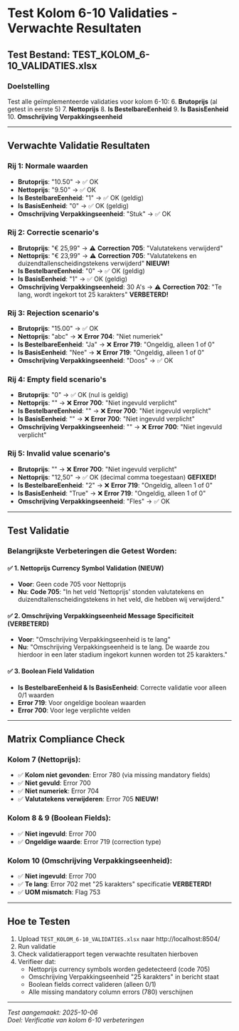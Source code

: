 # Test Kolom 6-10 Validaties - Verwachte Resultaten

## Test Bestand: TEST_KOLOM_6-10_VALIDATIES.xlsx

### Doelstelling
Test alle geïmplementeerde validaties voor kolom 6-10:
6. **Brutoprijs** (al getest in eerste 5)
7. **Nettoprijs** 
8. **Is BestelbareEenheid**
9. **Is BasisEenheid**
10. **Omschrijving Verpakkingseenheid**

---

## Verwachte Validatie Resultaten

### **Rij 1: Normale waarden**
- **Brutoprijs**: "10.50" → ✅ OK
- **Nettoprijs**: "9.50" → ✅ OK
- **Is BestelbareEenheid**: "1" → ✅ OK (geldig)
- **Is BasisEenheid**: "0" → ✅ OK (geldig)
- **Omschrijving Verpakkingseenheid**: "Stuk" → ✅ OK

### **Rij 2: Correctie scenario's**
- **Brutoprijs**: "€ 25,99" → ⚠️ **Correction 705**: "Valutatekens verwijderd"
- **Nettoprijs**: "€ 23,99" → ⚠️ **Correction 705**: "Valutatekens en duizendtallenscheidingstekens verwijderd" **NIEUW!**
- **Is BestelbareEenheid**: "0" → ✅ OK (geldig)
- **Is BasisEenheid**: "1" → ✅ OK (geldig)
- **Omschrijving Verpakkingseenheid**: 30 A's → ⚠️ **Correction 702**: "Te lang, wordt ingekort tot 25 karakters" **VERBETERD!**

### **Rij 3: Rejection scenario's**
- **Brutoprijs**: "15.00" → ✅ OK
- **Nettoprijs**: "abc" → ❌ **Error 704**: "Niet numeriek"
- **Is BestelbareEenheid**: "Ja" → ❌ **Error 719**: "Ongeldig, alleen 1 of 0"
- **Is BasisEenheid**: "Nee" → ❌ **Error 719**: "Ongeldig, alleen 1 of 0"
- **Omschrijving Verpakkingseenheid**: "Doos" → ✅ OK

### **Rij 4: Empty field scenario's**
- **Brutoprijs**: "0" → ✅ OK (nul is geldig)
- **Nettoprijs**: "" → ❌ **Error 700**: "Niet ingevuld verplicht"
- **Is BestelbareEenheid**: "" → ❌ **Error 700**: "Niet ingevuld verplicht"
- **Is BasisEenheid**: "" → ❌ **Error 700**: "Niet ingevuld verplicht"
- **Omschrijving Verpakkingseenheid**: "" → ❌ **Error 700**: "Niet ingevuld verplicht"

### **Rij 5: Invalid value scenario's**
- **Brutoprijs**: "" → ❌ **Error 700**: "Niet ingevuld verplicht"
- **Nettoprijs**: "12,50" → ✅ OK (decimal comma toegestaan) **GEFIXED!**
- **Is BestelbareEenheid**: "2" → ❌ **Error 719**: "Ongeldig, alleen 1 of 0"
- **Is BasisEenheid**: "True" → ❌ **Error 719**: "Ongeldig, alleen 1 of 0"
- **Omschrijving Verpakkingseenheid**: "Fles" → ✅ OK

---

## Test Validatie

### **Belangrijkste Verbeteringen die Getest Worden:**

#### ✅ **1. Nettoprijs Currency Symbol Validation (NIEUW)**
- **Voor**: Geen code 705 voor Nettoprijs
- **Nu**: **Code 705**: "In het veld 'Nettoprijs' stonden valutatekens en duizendtallenscheidingstekens in het veld, die hebben wij verwijderd."

#### ✅ **2. Omschrijving Verpakkingseenheid Message Specificiteit (VERBETERD)**
- **Voor**: "Omschrijving Verpakkingseenheid is te lang"
- **Nu**: "Omschrijving Verpakkingseenheid is te lang. De waarde zou hierdoor in een later stadium ingekort kunnen worden tot 25 karakters."

#### ✅ **3. Boolean Field Validation**
- **Is BestelbareEenheid & Is BasisEenheid**: Correcte validatie voor alleen 0/1 waarden
- **Error 719**: Voor ongeldige boolean waarden
- **Error 700**: Voor lege verplichte velden

---

## Matrix Compliance Check

### **Kolom 7 (Nettoprijs):**
- ✅ **Kolom niet gevonden**: Error 780 (via missing mandatory fields)
- ✅ **Niet gevuld**: Error 700
- ✅ **Niet numeriek**: Error 704  
- ✅ **Valutatekens verwijderen**: Error 705 **NIEUW!**

### **Kolom 8 & 9 (Boolean Fields):**
- ✅ **Niet ingevuld**: Error 700
- ✅ **Ongeldige waarde**: Error 719 (correction type)

### **Kolom 10 (Omschrijving Verpakkingseenheid):**
- ✅ **Niet ingevuld**: Error 700
- ✅ **Te lang**: Error 702 met "25 karakters" specificatie **VERBETERD!**
- ✅ **UOM mismatch**: Flag 753

---

## Hoe te Testen

1. Upload `TEST_KOLOM_6-10_VALIDATIES.xlsx` naar http://localhost:8504/
2. Run validatie
3. Check validatierapport tegen verwachte resultaten hierboven
4. Verifieer dat:
   - Nettoprijs currency symbols worden gedetecteerd (code 705)
   - Omschrijving Verpakkingseenheid "25 karakters" in bericht staat
   - Boolean fields correct valideren (alleen 0/1)
   - Alle missing mandatory column errors (780) verschijnen

---

*Test aangemaakt: 2025-10-06*  
*Doel: Verificatie van kolom 6-10 verbeteringen*